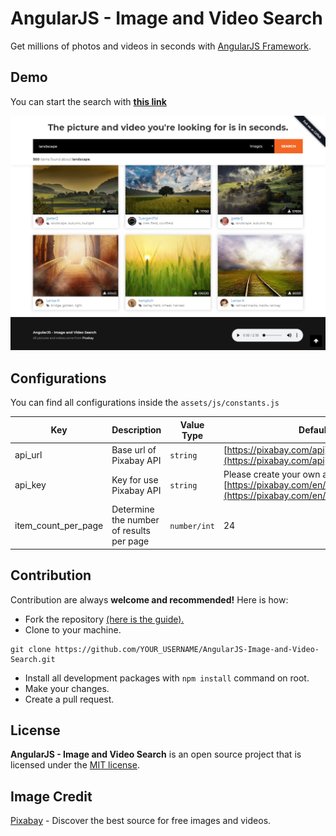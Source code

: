 # AngularJS - Image and Video Search
Get millions of photos and videos in seconds with [AngularJS Framework](https://angularjs.org/).


## Demo
You can start the search with  **[this link](https://nazimmertbilgi.github.io/AngularJS-Image-and-Video-Search/)**

![AngularJS - Image and Video Search](assets/images/readme-preview.jpg)

## Configurations
You can find all configurations inside the `assets/js/constants.js`

|Key|Description|Value Type|Default|
|--|--|--|--|
|api_url|Base url of Pixabay API|`string`|[https://pixabay.com/api](https://pixabay.com/api)|
|api_key|Key for use Pixabay API|`string`|Please create your own api key from [https://pixabay.com/en/service/about/api/](https://pixabay.com/en/service/about/api/)
|item_count_per_page|Determine the number of results per page|`number/int`|24


## Contribution
Contribution are always **welcome and recommended!** Here is how:
- Fork the repository [(here is the guide).](https://help.github.com/articles/fork-a-repo/)
- Clone to your machine.
```
git clone https://github.com/YOUR_USERNAME/AngularJS-Image-and-Video-Search.git
```
- Install all development packages with `npm install` command on root.
- Make your changes.
- Create a pull request.

## License
**AngularJS - Image and Video Search** is an open source project that is licensed under the [MIT license](http://opensource.org/licenses/MIT).


## Image Credit
[Pixabay](https://pixabay.com) - Discover the best source for free images and videos.